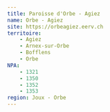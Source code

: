 ```yaml
---
title: Paroisse d'Orbe - Agiez
name: Orbe - Agiez
site: https://orbeagiez.eerv.ch
territoire:
    - Agiez
    - Arnex-sur-Orbe
    - Bofflens
    - Orbe
NPA:
    - 1321
    - 1350
    - 1352
    - 1353
region: Joux - Orbe
---
```

